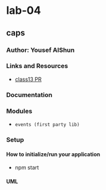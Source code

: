 # lab-04

## caps

### Author: Yousef AlShun

### Links and Resources


- [class13 PR](https://github.com/yousef-401-advanced-javascript/caps/pull/1)
<!-- - [swaggerHub URL](https://app.swaggerhub.com/apis/yousef-97/AOS2-allmethods/0.1)
- [Heroku Deployment](https://api-serverapp.herokuapp.com/api/v1/products) -->
<!-- - [github Action](https://github.com/yousef-401-advanced-javascript/caps/actions) -->

### Documentation
<!-- [jsdoc](https://api-serverapp.herokuapp.com/docs) -->

### Modules
<!-- - `express` -->
<!-- - `supertest` -->
<!-- - `mongoose` -->
<!-- - `morgan` -->
<!-- - `base-64` -->
<!-- - `bcryptjs` -->
<!-- - `superagent` -->
<!-- - `jsonwebtoken` -->
- `events (first party lib)`







<!-- ##### EXported Values and Methods -->

<!-- ##### `classes`
- input return objects 
- notes return the note value -->


### Setup

#### How to initialize/run your application
<!-- - nodemon  -->
- npm start

<!-- json-server --watch ./data/db.json -->




#### UML

<!-- ![second patch](./assests/auth-uml.jpg) -->



